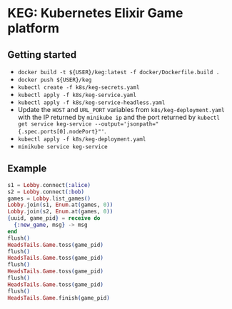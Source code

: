 # KEG: Kubernetes Elixir Game platform

## Getting started

* `docker build -t ${USER}/keg:latest -f docker/Dockerfile.build .`
* `docker push ${USER}/keg`
* `kubectl create -f k8s/keg-secrets.yaml`
* `kubectl apply -f k8s/keg-service.yaml`
* `kubectl apply -f k8s/keg-service-headless.yaml`
* Update the `HOST` and `URL_PORT` variables from `k8s/keg-deployment.yaml` with the IP returned by `minikube ip` and the port returned by `kubectl get service keg-service --output='jsonpath="{.spec.ports[0].nodePort}"'`.
* `kubectl apply -f k8s/keg-deployment.yaml`
* `minikube service keg-service`

## Example

```elixir
s1 = Lobby.connect(:alice)
s2 = Lobby.connect(:bob)
games = Lobby.list_games()
Lobby.join(s1, Enum.at(games, 0))
Lobby.join(s2, Enum.at(games, 0))
{uuid, game_pid} = receive do
  {:new_game, msg} -> msg
end
flush()
HeadsTails.Game.toss(game_pid)
flush()
HeadsTails.Game.toss(game_pid)
flush()
HeadsTails.Game.toss(game_pid)
flush()
HeadsTails.Game.toss(game_pid)
flush()
HeadsTails.Game.finish(game_pid)
```
